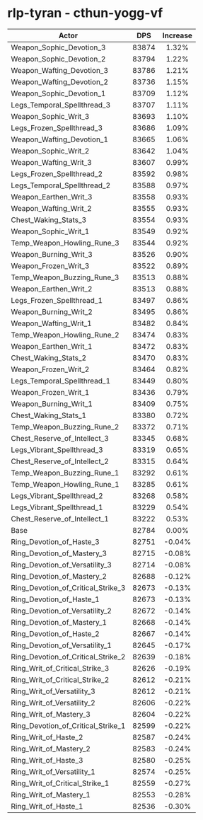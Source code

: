 # rlp-tyran - cthun-yogg-vf
| Actor | DPS | Increase |
|---|:---:|:---:|
|Weapon_Sophic_Devotion_3|83874|1.32%|
|Weapon_Sophic_Devotion_2|83794|1.22%|
|Weapon_Wafting_Devotion_3|83786|1.21%|
|Weapon_Wafting_Devotion_2|83736|1.15%|
|Weapon_Sophic_Devotion_1|83709|1.12%|
|Legs_Temporal_Spellthread_3|83707|1.11%|
|Weapon_Sophic_Writ_3|83693|1.10%|
|Legs_Frozen_Spellthread_3|83686|1.09%|
|Weapon_Wafting_Devotion_1|83665|1.06%|
|Weapon_Sophic_Writ_2|83642|1.04%|
|Weapon_Wafting_Writ_3|83607|0.99%|
|Legs_Frozen_Spellthread_2|83592|0.98%|
|Legs_Temporal_Spellthread_2|83588|0.97%|
|Weapon_Earthen_Writ_3|83558|0.93%|
|Weapon_Wafting_Writ_2|83555|0.93%|
|Chest_Waking_Stats_3|83554|0.93%|
|Weapon_Sophic_Writ_1|83549|0.92%|
|Temp_Weapon_Howling_Rune_3|83544|0.92%|
|Weapon_Burning_Writ_3|83526|0.90%|
|Weapon_Frozen_Writ_3|83522|0.89%|
|Temp_Weapon_Buzzing_Rune_3|83513|0.88%|
|Weapon_Earthen_Writ_2|83513|0.88%|
|Legs_Frozen_Spellthread_1|83497|0.86%|
|Weapon_Burning_Writ_2|83495|0.86%|
|Weapon_Wafting_Writ_1|83482|0.84%|
|Temp_Weapon_Howling_Rune_2|83474|0.83%|
|Weapon_Earthen_Writ_1|83472|0.83%|
|Chest_Waking_Stats_2|83470|0.83%|
|Weapon_Frozen_Writ_2|83464|0.82%|
|Legs_Temporal_Spellthread_1|83449|0.80%|
|Weapon_Frozen_Writ_1|83436|0.79%|
|Weapon_Burning_Writ_1|83409|0.75%|
|Chest_Waking_Stats_1|83380|0.72%|
|Temp_Weapon_Buzzing_Rune_2|83372|0.71%|
|Chest_Reserve_of_Intellect_3|83345|0.68%|
|Legs_Vibrant_Spellthread_3|83319|0.65%|
|Chest_Reserve_of_Intellect_2|83315|0.64%|
|Temp_Weapon_Buzzing_Rune_1|83292|0.61%|
|Temp_Weapon_Howling_Rune_1|83285|0.61%|
|Legs_Vibrant_Spellthread_2|83268|0.58%|
|Legs_Vibrant_Spellthread_1|83229|0.54%|
|Chest_Reserve_of_Intellect_1|83222|0.53%|
|Base|82784|0.00%|
|Ring_Devotion_of_Haste_3|82751|-0.04%|
|Ring_Devotion_of_Mastery_3|82715|-0.08%|
|Ring_Devotion_of_Versatility_3|82714|-0.08%|
|Ring_Devotion_of_Mastery_2|82688|-0.12%|
|Ring_Devotion_of_Critical_Strike_3|82673|-0.13%|
|Ring_Devotion_of_Haste_1|82673|-0.13%|
|Ring_Devotion_of_Versatility_2|82672|-0.14%|
|Ring_Devotion_of_Mastery_1|82668|-0.14%|
|Ring_Devotion_of_Haste_2|82667|-0.14%|
|Ring_Devotion_of_Versatility_1|82645|-0.17%|
|Ring_Devotion_of_Critical_Strike_2|82639|-0.18%|
|Ring_Writ_of_Critical_Strike_3|82626|-0.19%|
|Ring_Writ_of_Critical_Strike_2|82612|-0.21%|
|Ring_Writ_of_Versatility_3|82612|-0.21%|
|Ring_Writ_of_Versatility_2|82606|-0.22%|
|Ring_Writ_of_Mastery_3|82604|-0.22%|
|Ring_Devotion_of_Critical_Strike_1|82599|-0.22%|
|Ring_Writ_of_Haste_2|82587|-0.24%|
|Ring_Writ_of_Mastery_2|82583|-0.24%|
|Ring_Writ_of_Haste_3|82580|-0.25%|
|Ring_Writ_of_Versatility_1|82574|-0.25%|
|Ring_Writ_of_Critical_Strike_1|82559|-0.27%|
|Ring_Writ_of_Mastery_1|82553|-0.28%|
|Ring_Writ_of_Haste_1|82536|-0.30%|
